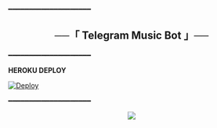 ━━━━━━━━━━━━━━━━━━━━

<h2 align="center">
    ──「 Telegram Music Bot 」──
</h2>

━━━━━━━━━━━━━━━━━━━━

<b> HEROKU DEPLOY </b>

[![Deploy](https://www.herokucdn.com/deploy/button.svg)](https://heroku.com/deploy?template=https://github.com/RaviBey/MusicTagBot.git)

━━━━━━━━━━━━━━━━━━━━

<p align="center">
  <img src="https://telegra.ph/file/7f6a1a5857267ec4a2a2d.jpg">
</p>
